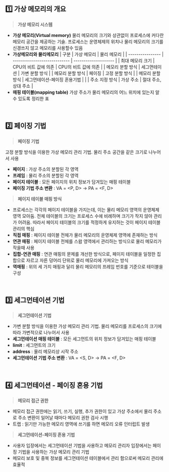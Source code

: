 ## 1️⃣ 가상 메모리의 개요

> **가상 메모리 시스템**

- **가상 메모리(Virtual memory)**
  물리 메모리의 크기와 상관없이 프로세스에 커다란 메모리 공간을 제공하는 기술. 프로세스는 운영체제의 위치나 물리 메모리의 크기를 신경쓰지 않고 메모리를 사용할수 있음
- **가상메모리와 물리메모리**
  | 구분 | 가상 메모리 | 물리 메모리 |
  | ---------------- | ---------------------------- | -------------------- |
  | 최대 메모리 크기 | CPU의 비트 값에 의존 | CPU의 비트 값에 의존 |
  | 메모리 분할 방식 | 세그먼테이션 | 가변 분할 방식 |
  | 메모리 분할 방식 | 페이징 | 고정 분할 방식 |
  | 메모리 분할 방식 | 세그먼테이션-페이징 혼용기법 | |
  | 주소 지정 방식 | 가상 주소 | 절대 주소, 상대 주소 |
- **매핑 테이블(mapping table)**
  가상 주소가 물리 메모리의 어느 위치에 있는지 알 수 있도록 정리한 표

<br/>

## 2️⃣ 페이징 기법

> **페이징 기법**

고정 분할 방식을 이용한 가상 메모리 관리 기법. 물리 주소 공간을 같은 크기로 나누어서 사용

- **페이지** : 가상 주소의 분할된 각 영역
- **프레임** : 물리 주소의 분할된 각 영역
- **페이지 테이블** : 모든 페이지의 위치 정보가 담겨있는 매핑 테이블
- **페이징 기법 주소 변환** : VA = <P, D> → PA = <F, D>

> **페이지 테이블 매핑 방식**

- 프로세스는 각각의 페이지 테이블을 가지는데, 이는 물리 메모리 영역의 운영체제 영역 모아둠. 전체 테이블의 크기는 프로세스 수에 비례하며 크기가 작지 않아 관리가 어려움. 따라서 페이지 테이블의 크기를 적정하게 유지하는 것이 페이지 테이블 관리의 핵심
- **직접 매핑** : 페이지 테이블 전체가 물리 메모리의 운영체제 영역에 존재하는 방식
- **연관 매핑** : 페이지 테이블 전체를 스왑 영역에서 관리하는 방식으로 물리 메모리가 작을때 사용
- **집합-연관 매핑** : 연관 매핑의 문제를 개선한 방식으로, 페이지 테이블을 일정한 집합으로 자르고 자른 덩어리 단위로 물리 메모리에 가져오는 방식
- **역매핑** : 위의 세 가지 매핑과 달리 물리 메모리의 프레임 번호를 기준으로 테이블을 구성

<br/>

## 3️⃣ 세그먼테이션 기법

> **세그먼테이션 기법**

- 가변 분할 방식을 이용한 가상 메모리 관리 기법. 물리 메모리를 프로세스의 크기에 따라 가변적으로 나누어서 사용
- **세그먼테이션 매핑 테이블** : 모든 세그먼트의 위치 정보가 담겨있는 매핑 테이블
- **limit** : 세그먼트의 크기
- **address** : 물리 메모리상 시작 주소
- **세그먼테이션 기법 주소 변환** : VA = <S, D> → PA = <F, D>

<br/>

## 4️⃣ 세그먼테이션 - 페이징 혼용 기법

> **메모리 접근 권한**

- 메모리 접근 권한에는 읽기, 쓰기, 실행, 추가 권한이 있고 가상 주소에서 물리 주소로 주소 변환이 일어날 때마다 메모리 권한 검사 시행
- 트랩 : 읽기만 가능한 메모리 영역에 쓰기를 하면 메모리 오류 인터럽트 발생

> **세그먼테이션-페이징 혼용 기법**

- 사용자 입장에서는 세그먼테이션 기법을 사용하고 메모리 관리자 입장에서는 페이징 기법을 사용하는 가상 메모리 관리 기법
- 메모리 보호 및 중복 정보를 세그먼테이션 테이블에서 관리 함으로써 메모리 관리에 효율적
